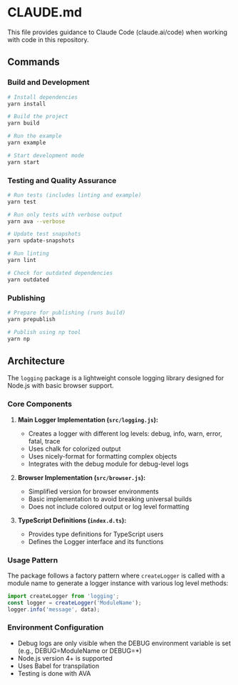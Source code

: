 # CLAUDE.md

This file provides guidance to Claude Code (claude.ai/code) when working with code in this repository.

## Commands

### Build and Development

```bash
# Install dependencies
yarn install

# Build the project
yarn build

# Run the example
yarn example

# Start development mode
yarn start
```

### Testing and Quality Assurance

```bash
# Run tests (includes linting and example)
yarn test

# Run only tests with verbose output
yarn ava --verbose

# Update test snapshots
yarn update-snapshots

# Run linting
yarn lint

# Check for outdated dependencies
yarn outdated
```

### Publishing

```bash
# Prepare for publishing (runs build)
yarn prepublish

# Publish using np tool
yarn np
```

## Architecture

The `logging` package is a lightweight console logging library designed for Node.js with basic browser support.

### Core Components

1. **Main Logger Implementation (`src/logging.js`):**
   - Creates a logger with different log levels: debug, info, warn, error, fatal, trace
   - Uses chalk for colorized output
   - Uses nicely-format for formatting complex objects
   - Integrates with the debug module for debug-level logs

2. **Browser Implementation (`src/browser.js`):**
   - Simplified version for browser environments
   - Basic implementation to avoid breaking universal builds
   - Does not include colored output or log level formatting

3. **TypeScript Definitions (`index.d.ts`):**
   - Provides type definitions for TypeScript users
   - Defines the Logger interface and its functions

### Usage Pattern

The package follows a factory pattern where `createLogger` is called with a module name to generate a logger instance with various log level methods:

```javascript
import createLogger from 'logging';
const logger = createLogger('ModuleName');
logger.info('message', data);
```

### Environment Configuration

- Debug logs are only visible when the DEBUG environment variable is set (e.g., DEBUG=ModuleName or DEBUG=*)
- Node.js version 4+ is supported
- Uses Babel for transpilation
- Testing is done with AVA